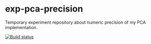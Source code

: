 # exp-pca-precision
Temporary experiment repository about numeric precision of my PCA implementation.

[![Build status](https://ci.appveyor.com/api/projects/status/8qtmihgnuc6xo0i6?svg=true)](https://ci.appveyor.com/project/s_grottel/exp-pca-precision)

